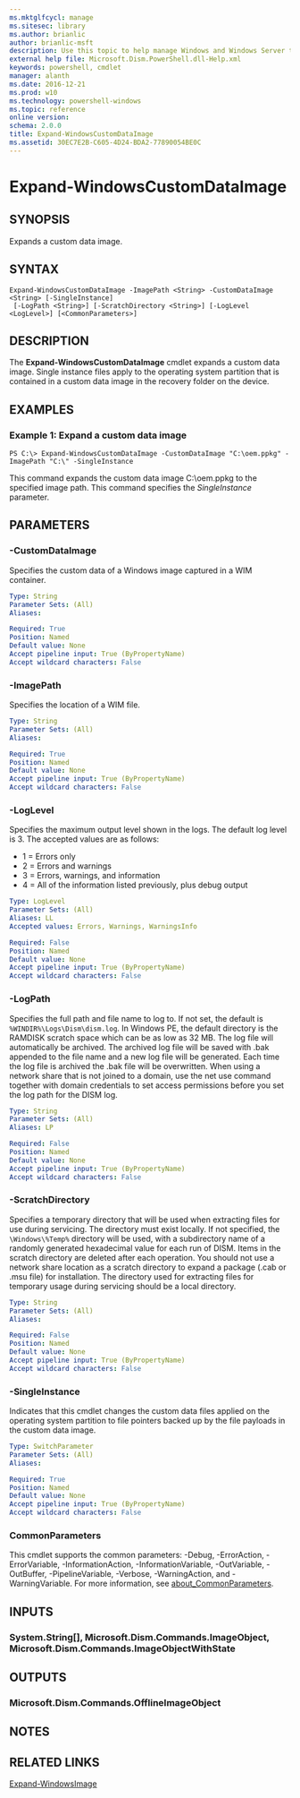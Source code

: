 ```yaml
---
ms.mktglfcycl: manage
ms.sitesec: library
ms.author: brianlic
author: brianlic-msft
description: Use this topic to help manage Windows and Windows Server technologies with Windows PowerShell.
external help file: Microsoft.Dism.PowerShell.dll-Help.xml
keywords: powershell, cmdlet
manager: alanth
ms.date: 2016-12-21
ms.prod: w10
ms.technology: powershell-windows
ms.topic: reference
online version: 
schema: 2.0.0
title: Expand-WindowsCustomDataImage
ms.assetid: 30EC7E2B-C605-4D24-BDA2-77890054BE0C
---
```


# Expand-WindowsCustomDataImage

## SYNOPSIS
Expands a custom data image.

## SYNTAX

```
Expand-WindowsCustomDataImage -ImagePath <String> -CustomDataImage <String> [-SingleInstance]
 [-LogPath <String>] [-ScratchDirectory <String>] [-LogLevel <LogLevel>] [<CommonParameters>]
```

## DESCRIPTION
The **Expand-WindowsCustomDataImage** cmdlet expands a custom data image.
Single instance files apply to the operating system partition that is contained in a custom data image in the recovery folder on the device.

## EXAMPLES

### Example 1: Expand a custom data image
```
PS C:\> Expand-WindowsCustomDataImage -CustomDataImage "C:\oem.ppkg" -ImagePath "C:\" -SingleInstance
```

This command expands the custom data image C:\oem.ppkg to the specified image path.
This command specifies the *SingleInstance* parameter.

## PARAMETERS

### -CustomDataImage
Specifies the custom data of a Windows image captured in a WIM container.

```yaml
Type: String
Parameter Sets: (All)
Aliases: 

Required: True
Position: Named
Default value: None
Accept pipeline input: True (ByPropertyName)
Accept wildcard characters: False
```

### -ImagePath
Specifies the location of a WIM file.

```yaml
Type: String
Parameter Sets: (All)
Aliases: 

Required: True
Position: Named
Default value: None
Accept pipeline input: True (ByPropertyName)
Accept wildcard characters: False
```

### -LogLevel
Specifies the maximum output level shown in the logs.
The default log level is 3.
The accepted values are as follows:
- 1 = Errors only
- 2 = Errors and warnings
- 3 = Errors, warnings, and information
- 4 = All of the information listed previously, plus debug output

```yaml
Type: LogLevel
Parameter Sets: (All)
Aliases: LL
Accepted values: Errors, Warnings, WarningsInfo

Required: False
Position: Named
Default value: None
Accept pipeline input: True (ByPropertyName)
Accept wildcard characters: False
```

### -LogPath
Specifies the full path and file name to log to.
If not set, the default is `%WINDIR%\Logs\Dism\dism.log`.
In Windows PE, the default directory is the RAMDISK scratch space which can be as low as 32 MB.
The log file will automatically be archived.
The archived log file will be saved with .bak appended to the file name and a new log file will be generated.
Each time the log file is archived the .bak file will be overwritten. 
When using a network share that is not joined to a domain, use the net use command together with domain credentials to set access permissions before you set the log path for the DISM log.

```yaml
Type: String
Parameter Sets: (All)
Aliases: LP

Required: False
Position: Named
Default value: None
Accept pipeline input: True (ByPropertyName)
Accept wildcard characters: False
```

### -ScratchDirectory
Specifies a temporary directory that will be used when extracting files for use during servicing.
The directory must exist locally.
If not specified, the `\Windows\%Temp%` directory will be used, with a subdirectory name of a randomly generated hexadecimal value for each run of DISM.
Items in the scratch directory are deleted after each operation. 
You should not use a network share location as a scratch directory to expand a package (.cab or .msu file) for installation.
The directory used for extracting files for temporary usage during servicing should be a local directory.

```yaml
Type: String
Parameter Sets: (All)
Aliases: 

Required: False
Position: Named
Default value: None
Accept pipeline input: True (ByPropertyName)
Accept wildcard characters: False
```

### -SingleInstance
Indicates that this cmdlet changes the custom data files applied on the operating system partition to file pointers backed up by the file payloads in the custom data image.

```yaml
Type: SwitchParameter
Parameter Sets: (All)
Aliases: 

Required: True
Position: Named
Default value: None
Accept pipeline input: True (ByPropertyName)
Accept wildcard characters: False
```

### CommonParameters
This cmdlet supports the common parameters: -Debug, -ErrorAction, -ErrorVariable, -InformationAction, -InformationVariable, -OutVariable, -OutBuffer, -PipelineVariable, -Verbose, -WarningAction, and -WarningVariable. For more information, see [about_CommonParameters](http://go.microsoft.com/fwlink/?LinkID=113216).

## INPUTS

### System.String[], Microsoft.Dism.Commands.ImageObject, Microsoft.Dism.Commands.ImageObjectWithState

## OUTPUTS

### Microsoft.Dism.Commands.OfflineImageObject

## NOTES

## RELATED LINKS

[Expand-WindowsImage](./Expand-WindowsImage.md)

